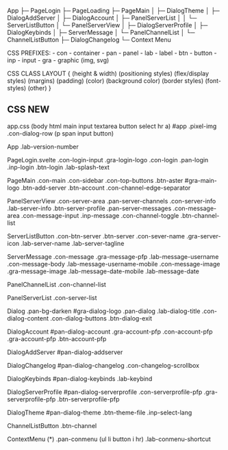 App
 ├─ PageLogin
 ├─ PageLoading
 ├─ PageMain
 │   ├─ DialogTheme
 │   ├─ DialogAddServer
 │   ├─ DialogAccount
 │   ├─ PanelServerList
 │   │   └─ ServerListButton
 │   └─ PanelServerView
 │       ├─ DialogServerProfile
 │       ├─ DialogKeybinds
 │       ├─ ServerMessage
 │       └─ PanelChannelList
 │          └─ ChannelListButton
 ├─ DialogChangelog
 └─ Context Menu


CSS PREFIXES:
    - con - container
    - pan - panel
    - lab - label
    - btn - button
    - inp - input
    - gra - graphic (img, svg)


CSS CLASS LAYOUT {
    (height & width)
    (positioning styles)
    (flex/display styles)
    (margins)
    (padding)
    (color)
    (background color)
    (border styles)
    (font-styles)
    (other)
}

CSS NEW
-------

app.css
    (body html main input textarea button select hr a)
    #app
    .pixel-img
    .con-dialog-row (p span input button)

App
    .lab-version-number

PageLogin.svelte
    .con-login-input
    .gra-login-logo
    .con-login
    .pan-login
    .inp-login
    .btn-login
    .lab-splash-text

PageMain
    .con-main
        .con-sidebar
            .con-top-buttons
                .btn-aster
                    #gra-main-logo
                .btn-add-server
                .btn-account
        .con-channel-edge-separator

PanelServerView
    .con-server-area
        .pan-server-channels
            .con-server-info
                .lab-server-info
                .btn-server-profile
        .pan-server-messages
            .con-message-area
            .con-message-input
                .inp-message
            .con-channel-toggle
                .btn-channel-list

ServerListButton
    .con-btn-server
        .btn-server
            .con-sever-name
                .gra-server-icon
                .lab-server-name
            .lab-server-tagline

ServerMessage
    .con-message
        .gra-message-pfp
        .lab-message-username
        .con-message-body
            .lab-message-username-mobile
        .con-message-image
            .gra-message-image
        .lab-message-date-mobile
        .lab-message-date

PanelChannelList
    .con-channel-list

PanelServerList
    .con-server-list

Dialog
    .pan-bg-darken
        #gra-dialog-logo
        .pan-dialog
        .lab-dialog-title
        .con-dialog-content
        .con-dialog-buttons
            .btn-dialog-exit

DialogAccount
    #pan-dialog-account
        .gra-account-pfp
        .con-account-pfp
            .gra-account-pfp
            .btn-account-pfp

DialogAddServer
    #pan-dialog-addserver

DialogChangelog
    #pan-dialog-changelog
    .con-changelog-scrollbox

DialogKeybinds
    #pan-dialog-keybinds
    .lab-keybind

DialogServerProfile
    #pan-dialog-serverprofile
        .con-serverprofile-pfp
            .gra-serverprofile-pfp
            .btn-serverprofile-pfp

DialogTheme
    #pan-dialog-theme
        .btn-theme-file
        .inp-select-lang

ChannelListButton
    .btn-channel

ContextMenu
    (*)
    .pan-conmenu (ul li button i hr)
        .lab-conmenu-shortcut